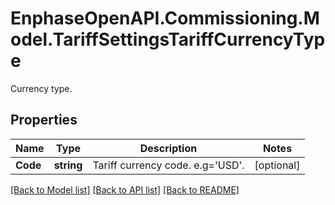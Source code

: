 # EnphaseOpenAPI.Commissioning.Model.TariffSettingsTariffCurrencyType
Currency type.

## Properties

Name | Type | Description | Notes
------------ | ------------- | ------------- | -------------
**Code** | **string** | Tariff currency code. e.g&#x3D;&#39;USD&#39;. | [optional] 

[[Back to Model list]](../README.md#documentation-for-models) [[Back to API list]](../README.md#documentation-for-api-endpoints) [[Back to README]](../README.md)

